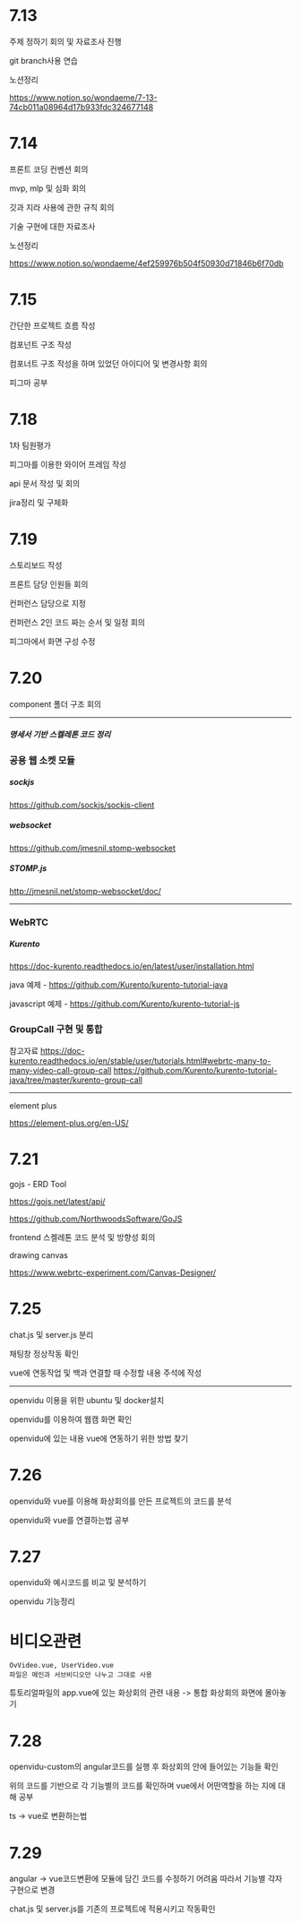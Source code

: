 # 7.13

주제 정하기 회의 및 자료조사 진행

git branch사용 연습



노션정리

https://www.notion.so/wondaeme/7-13-74cb011a08964d17b933fdc324677148



# 7.14

프론트 코딩 컨벤션 회의

mvp, mlp 및 심화 회의

깃과 지라 사용에 관한 규칙 회의

기술 구현에 대한 자료조사



노션정리

https://www.notion.so/wondaeme/4ef259976b504f50930d71846b6f70db



# 7.15

간단한 프로젝트 흐름 작성

컴포넌트 구조 작성

컴포너트 구조 작성을 하며 있었던 아이디어 및 변경사항 회의

피그마 공부



# 7.18

1차 팀원평가

피그마를 이용한 와이어 프레임 작성

api 문서 작성 및 회의

jira정리 및 구체화



# 7.19

스토리보드 작성

프론트 담당 인원들 회의

컨퍼런스 담당으로 지정

컨퍼런스 2인 코드 짜는 순서 및 일정 회의

피그마에서 화면 구성 수정



# 7.20

component 폴더 구조 회의

---

##### 명세서 기반 스켈레톤 코드 정리

### 공용 웹 소켓 모듈

##### sockjs

https://github.com/sockjs/sockjs-client

##### websocket

https://github.com/jmesnil.stomp-websocket

##### STOMP.js

http://jmesnil.net/stomp-websocket/doc/

----------------------------------------------------

### WebRTC

##### Kurento

https://doc-kurento.readthedocs.io/en/latest/user/installation.html

java 예제 - https://github.com/Kurento/kurento-tutorial-java

javascript 예제 - https://github.com/Kurento/kurento-tutorial-js

### GroupCall 구현 및 통합

참고자료
https://doc-kurento.readthedocs.io/en/stable/user/tutorials.html#webrtc-many-to-many-video-call-group-call
https://github.com/Kurento/kurento-tutorial-java/tree/master/kurento-group-call

-----

element plus

https://element-plus.org/en-US/



# 7.21

gojs - ERD Tool

https://gojs.net/latest/api/

https://github.com/NorthwoodsSoftware/GoJS

frontend 스켈레톤 코드 분석 및 방향성 회의



drawing canvas

https://www.webrtc-experiment.com/Canvas-Designer/



# 7.25

chat.js 및 server.js 분리

채팅창 정상작동 확인

vue에 연동작업 및 백과 연결할 때 수정할 내용 주석에 작성

---

openvidu 이용을 위한 ubuntu 및 docker설치

openvidu를 이용하여 웹캠 화면 확인

openvidu에 있는 내용 vue에 연동하기 위한 방법 찾기



# 7.26

openvidu와 vue를 이용해 화상회의를 만든 프로젝트의 코드를 분석

openvidu와 vue를 연결하는법 공부



# 7.27

openvidu와 예시코드를 비교 및 분석하기

openvidu 기능정리

# 비디오관련

```
OvVideo.vue, UserVideo.vue
파일은 메인과 서브비디오만 나누고 그대로 사용
```

튜토리얼파일의 app.vue에 있는 화상회의 관련 내용 -> 통합 화상회의 화면에 몰아놓기



# 7.28

openvidu-custom의 angular코드를 실행 후 화상회의 안에 들어있는 기능들 확인

위의 코드를 기반으로 각 기능별의 코드를 확인하며 vue에서 어떤역할을 하는 지에 대해 공부

ts -> vue로 변환하는법



# 7.29

angular -> vue코드변환에 모듈에 담긴 코드를 수정하기 어려움 따라서 기능별 각자 구현으로 변경

chat.js 및 server.js를 기존의 프로젝트에 적용시키고 작동확인
